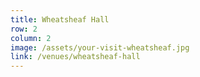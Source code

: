 ```yaml
---
title: Wheatsheaf Hall
row: 2
column: 2
image: /assets/your-visit-wheatsheaf.jpg
link: /venues/wheatsheaf-hall
---
```

